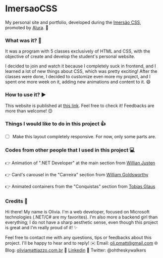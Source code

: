 # ImersaoCSS 
My personal site and portfolio, developed during the [Imersão CSS](https://www.alura.com.br/imersao-css/), promoted by [Alura](https://www.alura.com.br/). :school:

### What was it? :thought_balloon:
It was a program with 5 classes exclusively of HTML and CSS, with the objective of create and develop the student's personal website.

I decided to join and watch it because I completely suck in frontend, and I learned a lot of new things about CSS, which was pretty exciting! After the classes were done, I decided to customize even more my project, and I spent one more week on it, adding new animations and content to it. :smile:

### How to use it? :arrow_forward:
This website is published at [this link](https://oliviamattiazzo.github.io/ImersaoCSS/). Feel free to check it! Feedbacks are more than welcome! :blush:

### Things I would like to do in this project :+1:
- [ ] Make this layout completely responsive. For now, only some parts are.

### Codes from other people that I used in this project :computer:
:point_right: Animation of ".NET Developer" at the main section from [Willian Justen](https://willianjusten.com.br/criando-uma-animacao-de-digitacao-com-css/)

:point_right: Card's carousel in the "Carreira" section from [William Goldsworthy](https://codepen.io/william-goldsworthy/pen/JzVajj)

:point_right: Animated containers from the "Conquistas" section from [Tobias Glaus](https://codepen.io/tobiasglaus/pen/wxepwv)

### Credits :raising_hand:
Hi there! My name is Olivia. I'm a web developer, focused on Microsoft technologies (.NET/C# are my favorites). I'm also more a backend girl than everything; I do not have a sharp aesthetic sense, even though this project is great and I'm really proud of it! :sparkles:

Feel free to contact me with any questions, tips or feedbacks about this project. I'll be happy to hear and to reply!
:envelope: Email: oli.pmatt@gmail.com
:globe_with_meridians: Blog: [oliviamattiazzo.com.br](http://oliviamattiazzo.com.br/)
:iphone: [Linkedin](https://www.linkedin.com/in/olivia-pachele-mattiazzo-433a8711b/)
:hatched_chick: Twitter: @ohtheskywalkers
